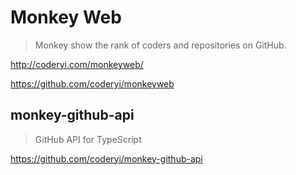 # Monkey Web

> Monkey show the rank of coders and repositories on GitHub.

<http://coderyi.com/monkeyweb/>

<https://github.com/coderyi/monkeyweb>

## monkey-github-api

> GitHub API for TypeScript

<https://github.com/coderyi/monkey-github-api>
